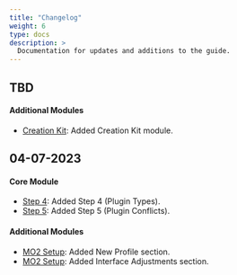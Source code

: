 ```yaml
---
title: "Changelog"
weight: 6
type: docs
description: >
  Documentation for updates and additions to the guide.
---
```


## TBD

#### Additional Modules

- [Creation Kit](/bg/additional-modules/creation-kit/): Added Creation Kit module.

## 04-07-2023

#### Core Module

- [Step 4](/bg/core-module/step4/): Added Step 4 (Plugin Types).
- [Step 5](/bg/core-module/step5/): Added Step 5 (Plugin Conflicts).

#### Additional Modules

- [MO2 Setup](/bg/additional-modules/mo2-setup/): Added New Profile section.
- [MO2 Setup](/bg/additional-modules/mo2-setup/): Added Interface Adjustments section.
